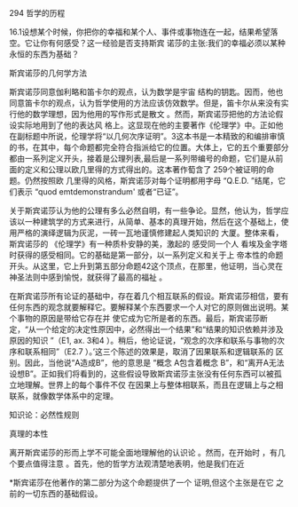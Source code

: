 294 哲学的历程

16.1设想某个时候，你把你的幸福和某个人、事件或事物连在一起，结果希望落空。它让你有何感受？这一经验是否支持斯宾 诺莎的主张:我们的幸福必须以某种永恒的东西为基础？

斯宾诺莎的几何学方法

斯宾诺莎同意伽利略和笛卡尔的观点，认为数学是宇宙 结构的钥匙。因而，他也同意笛卡尔的观点，认为哲学使用的方法应该仿效数学。但是，笛卡尔从来没有实 行他的数学理想，因为他用的写作形式是散文 。然而，斯宾诺莎把他的方法论假设实际地用到了他的表达风 格上。这显现在他的主要著作《伦理学》中。正如他在副标题中所说，伦理学将“以几何次序证明”。3这本书是一本精致的和编排审慎的书，在其中，每个命题都完全符合指派给它的位置。大体上，它的五个重要部分都由一系列定义开头，接着是公理列表,最后是一系列带编号的命题，它们是从前面的定义和公理以欧几里得的方式得出的。这本著作萄含了 259个被证明的命题。仍然按照欧 几里得的风格，斯宾诺莎对每个证明都用字母 “Q.E.D. ”结尾，它们表示 “quod emtdemonstrandum'  或者“已证”。

关于斯宾诺莎认为他的公理有多么必然自明，有一些争论。显然，他认为，哲学应该以一种建筑学的方式来进行，从简单、基本的真理开始，然后在这个基础上，使用严格的演绎逻辑为灰泥，一砖一瓦地谨慎修建起人类知识的 大厦。整体来看，斯宾诺莎的 《伦理学》有一种质朴安静的美，激起的 感受同一个人 看埃及金字塔时获得的感受相同。它的基础是第一部分，以一系列定义和关于上 帝本性的命题开头。从这里，它上升到第五部分命题42这个顶点，在那里，他证明，当心灵在 神圣法则中感到愉悦，就获得了最高的福祉 。

在斯宾诺莎所有论证的基础中，存在着几个相互联系的假设。斯宾诺莎相信，要有任何东西的观念就要解释它。要解释某个东西要求一个人对它的原则做出说明。某个事物的原因是带给它存在并 使它成为它所是者的东西。最后，斯宾诺莎断定，“从一个给定的决定性原因中，必然得出一个结果”和“结果的知识依赖并涉及原因的知识 ”（E1, ax. 3和4 ）。稍后，他论证说，“观念的次序和联系与事物的次序和联系相同”（E2.7 ）。’这三个陈述的效果是，取消了因果联系和逻辑联系的 区别。因此，当他说“A造成B”，他的意思是 “概念 A包含着概念 B”，和“离开A无法设想B”。正如我们将看到的，这些假设导致斯宾诺莎主张没有任何东西可以被孤立地理解。世界上的每个事件不仅 在因果上与整体相联系，而且在逻辑上与之相联系，就像数学体系中的定理。

知识论：必然性规则

真理的本性

离开斯宾诺莎的形而上学不可能全面地理解他的认识论 。然而，在开始时 ，有几个要点值得注意 。首先，他的哲学方法观清楚地表明，他是我们在近

*斯宾诺莎在他著作的第二部分为这个命题提供了一个 证明,但这个主张是在它 之前的一切东西的基础假设。